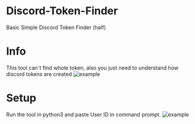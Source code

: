 # Discord-Token-Finder
Basic Simple Discord Token Finder (half)
# Info
This tool can´t find whole token, also you just need to understand how discord tokens are created
![example](https://github.com/r6f/Discord-Token-Finder/blob/main/howaredctokenscreated.png)
# Setup
Run the tool in python3 and paste User ID in command prompt.
![example](https://github.com/r6f/Discord-Token-Finder/blob/main/example.JPG)
